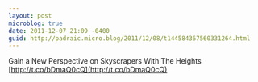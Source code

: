```yaml
---
layout: post
microblog: true
date: 2011-12-07 21:09 -0400
guid: http://padraic.micro.blog/2011/12/08/t144584367560331264.html
---
```

Gain a New Perspective on Skyscrapers With The Heights [http://t.co/bDmaQ0cQ](http://t.co/bDmaQ0cQ)
